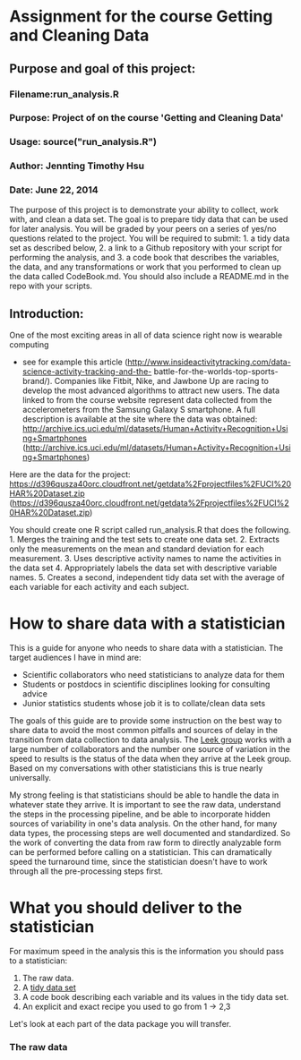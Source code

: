 Assignment for the course Getting and Cleaning Data
=====================================

## Purpose and goal of this project:
### Filename:run_analysis.R
### Purpose: Project of on the course 'Getting and Cleaning Data' 
### Usage: source("run_analysis.R")
### Author:  Jennting Timothy Hsu
### Date:    June 22, 2014

The purpose of this project is to demonstrate your ability to collect, work with, and clean a data set.  The goal is to prepare tidy data that can be used for later analysis.  You will be graded by your peers on a series of yes/no questions related to the project. 
You will be required to submit: 
    1. a tidy data set as described below, 
    2. a link to a Github repository with your script for performing the analysis, and 
    3. a code book that describes the variables, the data, and any transformations or work that you performed to clean up the data called CodeBook.md. 
You should also include a README.md in the repo with your scripts. 

## Introduction:
One of the most exciting areas in all of data science right now is wearable computing 
- see for example this article 
(http://www.insideactivitytracking.com/data-science-activity-tracking-and-the- battle-for-the-worlds-top-sports-brand/). 
Companies like Fitbit, Nike, and Jawbone Up are racing to develop the most advanced algorithms to attract new users. 
The data linked to from the course website represent data collected from the accelerometers from the Samsung Galaxy S smartphone. 
A full description is available at the site where the data was obtained:
	http://archive.ics.uci.edu/ml/datasets/Human+Activity+Recognition+Using+Smartphones 
	(http://archive.ics.uci.edu/ml/datasets/Human+Activity+Recognition+Using+Smartphones)

Here are the data for the project:
    https://d396qusza40orc.cloudfront.net/getdata%2Fprojectfiles%2FUCI%20HAR%20Dataset.zip 
    (https://d396qusza40orc.cloudfront.net/getdata%2Fprojectfiles%2FUCI%20HAR%20Dataset.zip)

You should create one R script called run_analysis.R that does the following.
    1. Merges the training and the test sets to create one data set.
    2. Extracts only the measurements on the mean and standard deviation for each measurement.
    3. Uses descriptive activity names to name the activities in the data set
    4. Appropriately labels the data set with descriptive variable names.
    5. Creates a second, independent tidy data set with the average of each variable for each activity and each subject.


How to share data with a statistician
===========

This is a guide for anyone who needs to share data with a statistician. The target audiences I have in mind are:

* Scientific collaborators who need statisticians to analyze data for them
* Students or postdocs in scientific disciplines looking for consulting advice
* Junior statistics students whose job it is to collate/clean data sets

The goals of this guide are to provide some instruction on the best way to share data to avoid the most common pitfalls
and sources of delay in the transition from data collection to data analysis. The [Leek group](http://biostat.jhsph.edu/~jleek/) works with a large
number of collaborators and the number one source of variation in the speed to results is the status of the data
when they arrive at the Leek group. Based on my conversations with other statisticians this is true nearly universally.

My strong feeling is that statisticians should be able to handle the data in whatever state they arrive. It is important
to see the raw data, understand the steps in the processing pipeline, and be able to incorporate hidden sources of
variability in one's data analysis. On the other hand, for many data types, the processing steps are well documented
and standardized. So the work of converting the data from raw form to directly analyzable form can be performed 
before calling on a statistician. This can dramatically speed the turnaround time, since the statistician doesn't
have to work through all the pre-processing steps first. 


What you should deliver to the statistician
====================

For maximum speed in the analysis this is the information you should pass to a statistician:

1. The raw data.
2. A [tidy data set](http://vita.had.co.nz/papers/tidy-data.pdf) 
3. A code book describing each variable and its values in the tidy data set.  
4. An explicit and exact recipe you used to go from 1 -> 2,3 

Let's look at each part of the data package you will transfer. 


### The raw data





